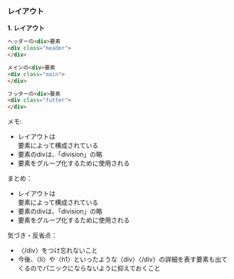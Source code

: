 ### レイアウト

**1. レイアウト**
```html
ヘッダーの<div>要素
<div class="header">
</div>
```

```html
メインの<div>要素
<div class="main">
</div>
```

```html
フッターの<div>要素
<div class="futter">
</div>
```

メモ:
- レイアウトは<div>要素によって構成されている
- <div>要素のdivは、「division」の略
- 要素をグループ化するために使用される

まとめ：
- レイアウトは<div>要素によって構成されている
- <div>要素のdivは、「division」の略
- 要素をグループ化するために使用される

気づき・反省点：
- 〈/div〉をつけ忘れないこと
- 今後、〈li〉や〈h1〉といったような〈div〉〈/div〉の詳細を表す要素も出てくるのでパニックにならないように抑えておくこと